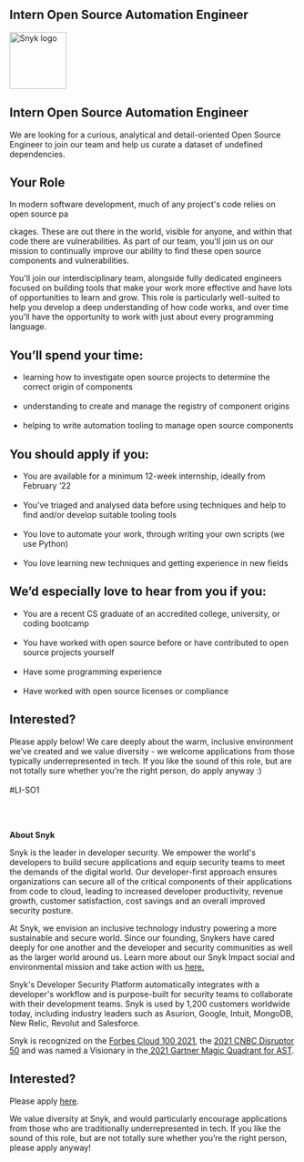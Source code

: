 Intern Open Source Automation Engineer
---

<img src="https://res.cloudinary.com/snyk/image/upload/v1537345894/press-kit/brand/logo-black.png" width="100" alt="Snyk logo" />

<h2><strong>Intern Open Source Automation Engineer</strong></h2>
<p><span style="font-weight: 400;">We are looking for a curious, analytical and detail-oriented Open Source Engineer to join our team and help us curate a dataset of undefined dependencies.</span></p>
<h2><strong>Your Role</strong></h2>
<p><span style="font-weight: 400;">In modern software development, much of any project's code relies on open source pa</span></p>
<p><span style="font-weight: 400;">ckages. These are out there in the world, visible for anyone, and within that code there are vulnerabilities. As part of our team, you'll join us on our mission to continually improve our ability to find these open source components and vulnerabilities.</span></p>
<p><span style="font-weight: 400;">You'll join our interdisciplinary team, alongside fully dedicated engineers focused on building tools that make your work more effective and have lots of opportunities to learn and grow. This role is particularly well-suited to help you develop a deep understanding of how code works, and over time you'll have the opportunity to work with just about every programming language.</span></p>
<h2><strong>You’ll spend your time:</strong></h2>
<ul>
<li style="font-weight: 400;"><span style="font-weight: 400;">learning how to investigate open source projects to determine the correct origin of components</span><span style="font-weight: 400;"><br><br></span></li>
<li style="font-weight: 400;"><span style="font-weight: 400;">understanding to create and manage the registry of component origins</span><span style="font-weight: 400;"><br><br></span></li>
<li style="font-weight: 400;"><span style="font-weight: 400;">helping to write automation tooling to manage open source components</span><span style="font-weight: 400;"><br></span></li>
</ul>
<h2><strong>You should apply if you:</strong></h2>
<ul>
<li style="font-weight: 400;"><span style="font-weight: 400;">You are available for a minimum 12-week internship, ideally from February ‘22</span><span style="font-weight: 400;"><br><br></span></li>
<li style="font-weight: 400;"><span style="font-weight: 400;">You’ve triaged and analysed data before using techniques and help to find and/or develop suitable tooling tools</span><span style="font-weight: 400;"><br><br></span></li>
<li style="font-weight: 400;"><span style="font-weight: 400;">You love to automate your work, through writing your own scripts (we use Python)</span><span style="font-weight: 400;"><br><br></span></li>
<li style="font-weight: 400;"><span style="font-weight: 400;">You love learning new techniques and getting experience in new fields</span><span style="font-weight: 400;"><br></span></li>
</ul>
<h2><strong>We’d especially love to hear from you if you:</strong></h2>
<ul>
<li style="font-weight: 400;"><span style="font-weight: 400;">You are a recent CS graduate of an accredited college, university, or coding bootcamp</span><span style="font-weight: 400;"><br><br></span></li>
<li style="font-weight: 400;"><span style="font-weight: 400;">You have worked with open source before or have contributed to open source projects yourself</span><span style="font-weight: 400;"><br><br></span></li>
<li style="font-weight: 400;"><span style="font-weight: 400;">Have some programming experience</span><span style="font-weight: 400;"><br><br></span></li>
<li style="font-weight: 400;"><span style="font-weight: 400;">Have worked with open source licenses or compliance</span><span style="font-weight: 400;"><br></span></li>
</ul>
<h2><strong>Interested?</strong></h2>
<p><span style="font-weight: 400;">Please apply below! We care deeply about the warm, inclusive environment we’ve created and we value diversity - we welcome applications from those typically underrepresented in tech. If you like the sound of this role, but are not totally sure whether you’re the right person, do apply anyway :)<br><br>#LI-SO1</span></p>
<p><br><br></p><div class="content-conclusion"><p><strong>About Snyk</strong></p>
<p><span style="font-weight: 400;">Snyk is the leader in developer security. We empower the world's developers to build secure applications and equip security teams to meet the demands of the digital world. Our developer-first approach ensures organizations can secure all of the critical components of their applications from code to cloud, leading to increased developer productivity, revenue growth, customer satisfaction, cost savings and an overall improved security posture.&nbsp;</span></p>
<p><span style="font-weight: 400;">At Snyk, we envision an inclusive technology industry powering a more sustainable and secure world.</span> <span style="font-weight: 400;">Since our founding, Snykers have cared deeply for one another and the developer and security communities as well as the larger world around us. Learn more about our Snyk Impact social and environmental mission and take action with us </span><a href="https://snyk.io/about/snyk-impact/"><span style="font-weight: 400;">here.</span></a></p>
<p><span style="font-weight: 400;">Snyk's Developer Security Platform automatically integrates with a developer's workflow and is purpose-built for security teams to collaborate with their development teams. Snyk is used by 1,200 customers worldwide today, including industry leaders such as Asurion, Google, Intuit, MongoDB, New Relic, Revolut and Salesforce.</span></p>
<p><span style="font-weight: 400;">Snyk is recognized on the </span><a href="https://www.forbes.com/cloud100/#6f24b5ba5f94"><span style="font-weight: 400;">Forbes Cloud 100 2021</span></a><span style="font-weight: 400;">, the </span><a href="https://www.cnbc.com/2021/05/25/these-are-the-2021-cnbc-disruptor-50-companies.html"><span style="font-weight: 400;">2021 CNBC Disruptor 50</span></a><span style="font-weight: 400;"> and was named a Visionary in the</span><a href="https://snyk.io/blog/snyk-visionary-2021-gartner-magic-quadrant-for-ast/"><span style="font-weight: 400;"> 2021 Gartner Magic Quadrant for AST</span></a><span style="font-weight: 400;">.</span></p></div>

Interested?
---

Please apply [here](https://boards.greenhouse.io/snyk/jobs/5699120002#app).

We value diversity at Snyk, and would particularly encourage applications from those who are traditionally underrepresented in tech.
If you like the sound of this role, but are not totally sure whether you’re the right person, please apply anyway!
